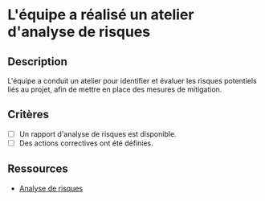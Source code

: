 # L'équipe a réalisé un atelier d'analyse de risques

## Description

L'équipe a conduit un atelier pour identifier et évaluer les risques potentiels liés au projet, afin de mettre en place des mesures de mitigation.

## Critères

- [ ] Un rapport d'analyse de risques est disponible.
- [ ] Des actions correctives ont été définies.

## Ressources

- [Analyse de risques](https://www.iso.org/iso-31000-risk-management.html)

